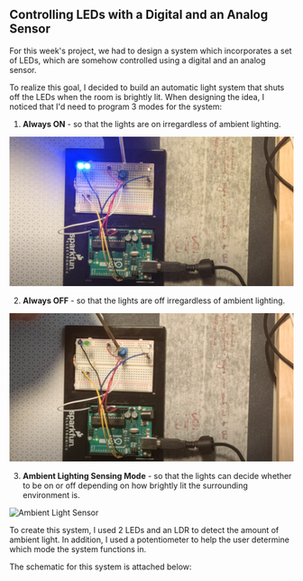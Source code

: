 ## Controlling LEDs with a Digital and an Analog Sensor 

For this week's project, we had to design a system which incorporates a set of LEDs, which are somehow controlled using a digital and an analog sensor. 

To realize this goal, I decided to build an automatic light system that shuts off the LEDs when the room is brightly lit. When designing the idea, I noticed that I'd need to program 3 modes for the system:

1. **Always ON** - so that the lights are on irregardless of ambient lighting.

![Always On](https://github.com/shaurya-io/introduction-to-interactive-media/blob/master/November10/Always%20On.png)

2. **Always OFF** - so that the lights are off irregardless of ambient lighting.

![Always Off](https://github.com/shaurya-io/introduction-to-interactive-media/blob/master/November10/Always%20Off.png)

3. **Ambient Lighting Sensing Mode** - so that the lights can decide whether to be on or off depending on how brightly lit the surrounding environment is.

![Ambient Light Sensor](https://github.com/shaurya-io/introduction-to-interactive-media/blob/master/November10/LDR-guided%20On:Off.gif)

To create this system, I used 2 LEDs and an LDR to detect the amount of ambient light. In addition, I used a potentiometer to help the user determine which mode the system functions in. 

The schematic for this system is attached below:

